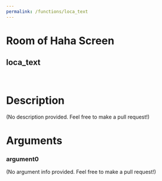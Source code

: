 ```yaml
---
permalink: /functions/loca_text
---
```

# Room of Haha Screen  
## loca_text  
&nbsp;  
# Description  
(No description provided. Feel free to make a pull request!) 
&nbsp;  
# Arguments
### argument0
(No argument info provided. Feel free to make a pull request!)
&nbsp;  


